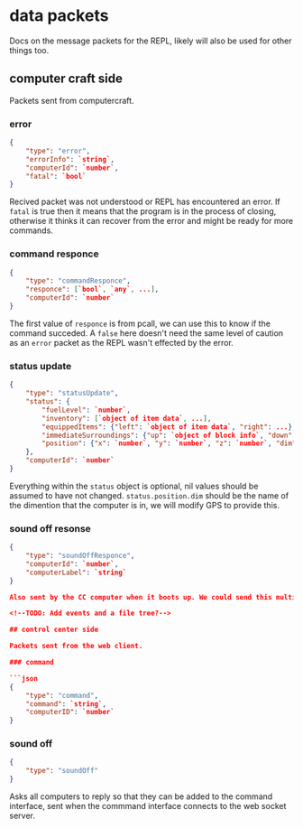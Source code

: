 # data packets

Docs on the message packets for the REPL, likely will also be used for other things too.

## computer craft side

Packets sent from computercraft.

### error

```json
{
    "type": "error",
    "errorInfo": `string`,
    "computerId": `number`,
    "fatal": `bool`
}
```

Recived packet was not understood or REPL has encountered an error.  If `fatal` is true then it means that the program is in the process of closing, otherwise it thinks it can recover from the error and might be ready for more commands.

### command responce

```json
{
    "type": "commandResponce",
    "responce": [`bool`, `any`, ...],
    "computerId": `number`
}
```

The first value of `responce` is from pcall, we can use this to know if the command succeded. A `false` here doesn't need the same level of caution as an `error` packet as the REPL wasn't effected by the error.

### status update

```json
{
    "type": "statusUpdate",
    "status": {
        "fuelLevel": `number`,
        "inventory": [`object of item data`, ...],
        "equippedItems": {"left": `object of item data`, "right": ...},
        "immediateSurroundings": {"up": `object of block info`, "down": ..., "front":...},
        "position": {"x": `number`, "y": `number`, "z": `number`, "dim": `string`}
    },
    "computerId": `number`
}
```

Everything within the `status` object is optional, nil values should be assumed to have not changed. `status.position.dim` should be the name of the dimention that the computer is in, we will modify GPS to provide this.

### sound off resonse

```json
{
    "type": "soundOffResponce",
    "computerId": `number`,
    "computerLabel": `string`
}

Also sent by the CC computer when it boots up. We could send this multiple times, either because we rebooted/reconnected.

<!--TODO: Add events and a file tree?-->

## control center side

Packets sent from the web client.

### command

```json
{
    "type": "command",
    "command": `string`,
    "computerID": `number`
}
```

### sound off

```json
{
    "type": "soundOff"
}
```

Asks all computers to reply so that they can be added to the command interface, sent when the commmand interface connects to the web socket server.
